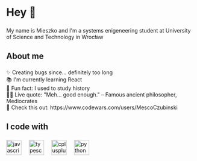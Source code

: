 <h1 align="left">Hey 👋</h1>

###

<p align="left">My name is Mieszko and I'm a systems enigeneering student at University of Science and Technology in Wrocław</p>

###

<h2 align="left">About me</h2>

###

<p align="left">✨ Creating bugs since... definitely too long<br>📚 I'm currently learning React<br>🎲 Fun fact: I used to study history<br>👨‍🎓 Live quote: "Meh... good enough." – Famous ancient philosopher, Mediocrates<br>👻 Check this out: https://www.codewars.com/users/MescoCzubinski</p>

###

<h2 align="left">I code with</h2>

###

<div align="left">
  <img src="https://cdn.jsdelivr.net/gh/devicons/devicon/icons/javascript/javascript-original.svg" height="40" alt="javascript logo"  />
  <img width="12" />
  <img src="https://cdn.jsdelivr.net/gh/devicons/devicon/icons/typescript/typescript-original.svg" height="40" alt="typescript logo"  />
  <img width="12" />
  <img src="https://cdn.jsdelivr.net/gh/devicons/devicon/icons/cplusplus/cplusplus-original.svg" height="40" alt="cplusplus logo"  />
  <img width="12" />
  <img src="https://cdn.jsdelivr.net/gh/devicons/devicon/icons/python/python-original.svg" height="40" alt="python logo"  />
</div>

###
